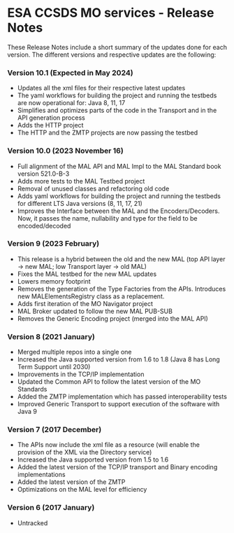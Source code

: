 ESA CCSDS MO services - Release Notes
========================

These Release Notes include a short summary of the updates done for each version.
The different versions and respective updates are the following:

### Version 10.1 (Expected in May 2024)
* Updates all the xml files for their respective latest updates
* The yaml workflows for building the project and running the testbeds are now operational for: Java 8, 11, 17
* Simplifies and optimizes parts of the code in the Transport and in the API generation process
* Adds the HTTP project
* The HTTP and the ZMTP projects are now passing the testbed

### Version 10.0 (2023 November 16)
* Full alignment of the MAL API and MAL Impl to the MAL Standard book version 521.0-B-3
* Adds more tests to the MAL Testbed project
* Removal of unused classes and refactoring old code
* Adds yaml workflows for building the project and running the testbeds for different LTS Java versions (8, 11, 17, 21)
* Improves the Interface between the MAL and the Encoders/Decoders. Now, it passes the name, nullability and type for the field to be encoded/decoded

### Version 9 (2023 February)
* This release is a hybrid between the old and the new MAL (top API layer -> new MAL; low Transport layer -> old MAL)
* Fixes the MAL testbed for the new MAL updates
* Lowers memory footprint
* Removes the generation of the Type Factories from the APIs. Introduces new MALElementsRegistry class as a replacement.
* Adds first iteration of the MO Navigator project
* MAL Broker updated to follow the new MAL PUB-SUB
* Removes the Generic Encoding project (merged into the MAL API)

### Version 8 (2021 January)
* Merged multiple repos into a single one
* Increased the Java supported version from 1.6 to 1.8 (Java 8 has Long Term Support until 2030)
* Improvements in the TCP/IP implementation
* Updated the Common API to follow the latest version of the MO Standards
* Added the ZMTP implementation which has passed interoperability tests
* Improved Generic Transport to support execution of the software with Java 9

### Version 7 (2017 December)
* The APIs now include the xml file as a resource (will enable the provision of the XML via the Directory service)
* Increased the Java supported version from 1.5 to 1.6
* Added the latest version of the TCP/IP transport and Binary encoding implementations
* Added the latest version of the ZMTP
* Optimizations on the MAL level for efficiency

### Version 6 (2017 January)
* Untracked
